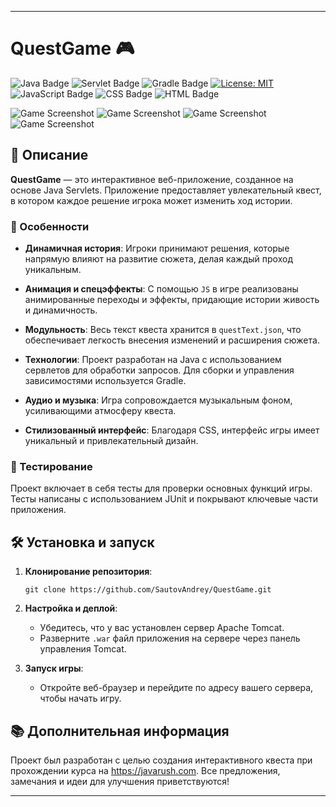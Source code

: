 
---

# QuestGame 🎮

![Java Badge](https://img.shields.io/badge/Java-ED8B00?style=for-the-badge&logo=java&logoColor=white)
![Servlet Badge](https://img.shields.io/badge/Servlet-4EA94B?style=for-the-badge&logo=java&logoColor=white)
![Gradle Badge](https://img.shields.io/badge/Gradle-02303A?style=for-the-badge&logo=gradle&logoColor=white)
[![License: MIT](https://img.shields.io/badge/License-MIT-yellow.svg?style=for-the-badge)](https://github.com/SautovAndrey/QuestGame/blob/a0d7ee8720aa362242654f4f618c27cf48f60cc6/LICENSE)
![JavaScript Badge](https://img.shields.io/badge/JavaScript-F7DF1E?style=for-the-badge&logo=javascript&logoColor=black)
![CSS Badge](https://img.shields.io/badge/CSS-1572B6?style=for-the-badge&logo=css3&logoColor=white)
![HTML Badge](https://img.shields.io/badge/HTML-E34F26?style=for-the-badge&logo=html5&logoColor=white)

![Game Screenshot](https://github.com/SautovAndrey/QuestGame/blob/26d59f88a0d83b01310c10e684433d1dfe65a3b3/QGScrin1.png) 
![Game Screenshot](https://github.com/SautovAndrey/QuestGame/blob/26d59f88a0d83b01310c10e684433d1dfe65a3b3/QGScrin2.png) 
![Game Screenshot](https://github.com/SautovAndrey/QuestGame/blob/26d59f88a0d83b01310c10e684433d1dfe65a3b3/QGScrin3.png) 
![Game Screenshot](https://github.com/SautovAndrey/QuestGame/blob/26d59f88a0d83b01310c10e684433d1dfe65a3b3/QGScrin4.png) 

## 📌 Описание

**QuestGame** — это интерактивное веб-приложение, созданное на основе Java Servlets. Приложение предоставляет увлекательный квест, в котором каждое решение игрока может изменить ход истории.

### 🎯 Особенности

- **Динамичная история**: Игроки принимают решения, которые напрямую влияют на развитие сюжета, делая каждый проход уникальным.
  
- **Анимация и спецэффекты**: С помощью `JS` в игре реализованы анимированные переходы и эффекты, придающие истории живость и динамичность.
  
- **Модульность**: Весь текст квеста хранится в `questText.json`, что обеспечивает легкость внесения изменений и расширения сюжета.

- **Технологии**: Проект разработан на Java с использованием сервлетов для обработки запросов. Для сборки и управления зависимостями используется Gradle.

- **Аудио и музыка**: Игра сопровождается музыкальным фоном, усиливающими атмосферу квеста.

- **Стилизованный интерфейс**: Благодаря CSS, интерфейс игры имеет уникальный и привлекательный дизайн.

### 🧪 Тестирование
Проект включает в себя тесты для проверки основных функций игры. Тесты написаны с использованием JUnit и покрывают ключевые части приложения.

## 🛠 Установка и запуск

1. **Клонирование репозитория**:
   ```
   git clone https://github.com/SautovAndrey/QuestGame.git
   ```

2. **Настройка и деплой**:
   - Убедитесь, что у вас установлен сервер Apache Tomcat.
   - Разверните `.war` файл приложения на сервере через панель управления Tomcat.

3. **Запуск игры**:
   - Откройте веб-браузер и перейдите по адресу вашего сервера, чтобы начать игру.

## 📚 Дополнительная информация
Проект был разработан с целью создания интерактивного квеста при прохождении курса на https://javarush.com. Все предложения, замечания и идеи для улучшения приветствуются!

---
